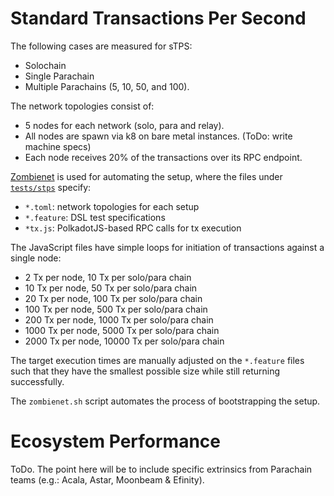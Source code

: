 # Standard Transactions Per Second

The following cases are measured for sTPS:
- Solochain
- Single Parachain
- Multiple Parachains (5, 10, 50, and 100).

The network topologies consist of:
- 5 nodes for each network (solo, para and relay). 
- All nodes are spawn via k8 on bare metal instances. (ToDo: write machine specs)
- Each node receives 20% of the transactions over its RPC endpoint.

[Zombienet](https://github.com/paritytech/zombienet) is used for automating the setup, where the files under [`tests/stps`](https://github.com/paritytech/ecosystem-performance-benchmarks/tree/main/tests/stps) specify:
- `*.toml`: network topologies for each setup
- `*.feature`:  DSL test specifications
- `*tx.js`: PolkadotJS-based RPC calls for tx execution

The JavaScript files have simple loops for initiation of transactions against a single node:
- 2 Tx per node, 10 Tx per solo/para chain 
- 10 Tx per node, 50 Tx per solo/para chain
- 20 Tx per node, 100 Tx per solo/para chain
- 100 Tx per node, 500 Tx per solo/para chain
- 200 Tx per node, 1000 Tx per solo/para chain
- 1000 Tx per node, 5000 Tx per solo/para chain
- 2000 Tx per node, 10000 Tx per solo/para chain

The target execution times are manually adjusted on the `*.feature` files such that they have the smallest possible size while still returning successfully.

The `zombienet.sh` script automates the process of bootstrapping the setup.

# Ecosystem Performance

ToDo. The point here will be to include specific extrinsics from Parachain teams (e.g.: Acala, Astar, Moonbeam & Efinity).